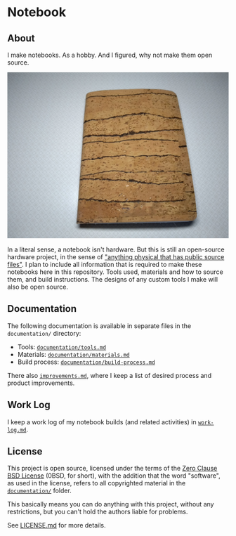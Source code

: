 # Notebook

## About

I make notebooks. As a hobby. And I figured, why not make them open source.

![A notebook, closed, bound in cork leather.](notebook.jpg)

In a literal sense, a notebook isn't hardware. But this is still an open-source hardware project, in the sense of ["anything physical that has public source files"][OSHWA FAQ]. I plan to include all information that is required to make these notebooks here in this repository. Tools used, materials and how to source them, and build instructions. The designs of any custom tools I make will also be open source.

[OSHWA FAQ]: https://www.oshwa.org/faq/


## Documentation

The following documentation is available in separate files in the `documentation/` directory:

- Tools: [`documentation/tools.md`](documentation/tools.md)
- Materials: [`documentation/materials.md`](documentation/materials.md)
- Build process: [`documentation/build-process.md`](documentation/build-process.md)

There also [`improvements.md`](improvements.md), where I keep a list of desired process and product improvements.


## Work Log

I keep a work log of my notebook builds (and related activities) in [`work-log.md`](work-log.md).


## License

This project is open source, licensed under the terms of the [Zero Clause BSD License] (0BSD, for short), with the addition that the word "software", as used in the license, refers to all copyrighted material in the [`documentation/`](documentation) folder.

This basically means you can do anything with this project, without any restrictions, but you can't hold the authors liable for problems.

See [LICENSE.md] for more details.

[Zero Clause BSD License]: https://opensource.org/licenses/0BSD
[LICENSE.md]: LICENSE.md
